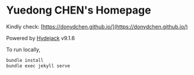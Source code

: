 # Yuedong CHEN's Homepage


Kindly check: [https://donydchen.github.io/](https://donydchen.github.io/)

Powered by [Hydejack](https://hydejack.com/) v9.1.6

To run locally, 

```bash
bundle install
bundle exec jekyll serve
```
